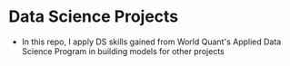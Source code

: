 # Data Science Projects
- In this repo, I apply DS skills gained from World Quant's Applied Data Science Program in building models for other projects

